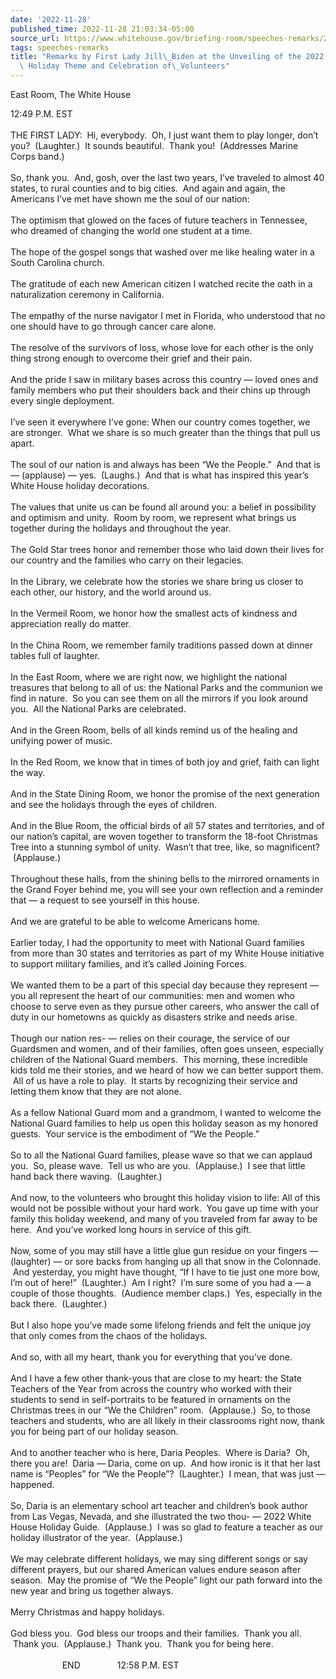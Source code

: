 ```yaml
---
date: '2022-11-28'
published_time: 2022-11-28 21:03:34-05:00
source_url: https://www.whitehouse.gov/briefing-room/speeches-remarks/2022/11/28/remarks-by-first-lady-jill-biden-at-the-unveiling-of-the-2022-white-house-holiday-theme-and-celebration-of-volunteers/
tags: speeches-remarks
title: "Remarks by First Lady Jill\_Biden at the Unveiling of the 2022 White\_House\
  \ Holiday Theme and Celebration of\_Volunteers"
---
```

 
East Room, The White House

12:49 P.M. EST  
   
THE FIRST LADY:  Hi, everybody.  Oh, I just want them to play longer,
don’t you?  (Laughter.)  It sounds beautiful.  Thank you!  (Addresses
Marine Corps band.)  
   
So, thank you.  And, gosh, over the last two years, I’ve traveled to
almost 40 states, to rural counties and to big cities.  And again and
again, the Americans I’ve met have shown me the soul of our nation:   
   
The optimism that glowed on the faces of future teachers in Tennessee,
who dreamed of changing the world one student at a time.   
   
The hope of the gospel songs that washed over me like healing water in a
South Carolina church.   
   
The gratitude of each new American citizen I watched recite the oath in
a naturalization ceremony in California.   
   
The empathy of the nurse navigator I met in Florida, who understood that
no one should have to go through cancer care alone.   
   
The resolve of the survivors of loss, whose love for each other is the
only thing strong enough to overcome their grief and their pain.      
   
And the pride I saw in military bases across this country — loved ones
and family members who put their shoulders back and their chins up
through every single deployment.    
   
I’ve seen it everywhere I’ve gone: When our country comes together, we
are stronger.  What we share is so much greater than the things that
pull us apart.  
   
The soul of our nation is and always has been “We the People.”  And that
is — (applause) — yes.  (Laughs.)  And that is what has inspired this
year’s White House holiday decorations.   
   
The values that unite us can be found all around you: a belief in
possibility and optimism and unity.  Room by room, we represent what
brings us together during the holidays and throughout the year.    
   
The Gold Star trees honor and remember those who laid down their lives
for our country and the families who carry on their legacies.   
   
In the Library, we celebrate how the stories we share bring us closer to
each other, our history, and the world around us.   
   
In the Vermeil Room, we honor how the smallest acts of kindness and
appreciation really do matter.  
   
In the China Room, we remember family traditions passed down at dinner
tables full of laughter.  
   
In the East Room, where we are right now, we highlight the national
treasures that belong to all of us: the National Parks and the communion
we find in nature.  So you can see them on all the mirrors if you look
around you.  All the National Parks are celebrated.   
   
And in the Green Room, bells of all kinds remind us of the healing and
unifying power of music.  
   
In the Red Room, we know that in times of both joy and grief, faith can
light the way.  
   
And in the State Dining Room, we honor the promise of the next
generation and see the holidays through the eyes of children.  
   
And in the Blue Room, the official birds of all 57 states and
territories, and of our nation’s capital, are woven together to
transform the 18-foot Christmas Tree into a stunning symbol of unity.
 Wasn’t that tree, like, so magnificent?  (Applause.)      
   
Throughout these halls, from the shining bells to the mirrored ornaments
in the Grand Foyer behind me, you will see your own reflection and a
reminder that — a request to see yourself in this house.   
   
And we are grateful to be able to welcome Americans home.    
   
Earlier today, I had the opportunity to meet with National Guard
families from more than 30 states and territories as part of my White
House initiative to support military families, and it’s called Joining
Forces.  
   
We wanted them to be a part of this special day because they represent —
you all represent the heart of our communities: men and women who choose
to serve even as they pursue other careers, who answer the call of duty
in our hometowns as quickly as disasters strike and needs arise.   
   
Though our nation res- — relies on their courage, the service of our
Guardsmen and women, and of their families, often goes unseen,
especially children of the National Guard members.  This morning, these
incredible kids told me their stories, and we heard of how we can better
support them.  All of us have a role to play.  It starts by recognizing
their service and letting them know that they are not alone.   
   
As a fellow National Guard mom and a grandmom, I wanted to welcome the
National Guard families to help us open this holiday season as my
honored guests.  Your service is the embodiment of “We the People.”    
   
So to all the National Guard families, please wave so that we can
applaud you.  So, please wave.  Tell us who are you.  (Applause.)  I see
that little hand back there waving.  (Laughter.)      
   
And now, to the volunteers who brought this holiday vision to life: All
of this would not be possible without your hard work.  You gave up time
with your family this holiday weekend, and many of you traveled from far
away to be here.  And you’ve worked long hours in service of this gift.
   
   
Now, some of you may still have a little glue gun residue on your
fingers — (laughter) — or sore backs from hanging up all that snow in
the Colonnade.  And yesterday, you might have thought, “If I have to tie
just one more bow, I’m out of here!”  (Laughter.)  Am I right?  I’m sure
some of you had a — a couple of those thoughts.  (Audience member
claps.)  Yes, especially in the back there.  (Laughter.)   
   
But I also hope you’ve made some lifelong friends and felt the unique
joy that only comes from the chaos of the holidays.  
   
And so, with all my heart, thank you for everything that you’ve done.   
   
And I have a few other thank-yous that are close to my heart: the State
Teachers of the Year from across the country who worked with their
students to send in self-portraits to be featured in ornaments on the
Christmas trees in our “We the Children” room.  (Applause.)  So, to
those teachers and students, who are all likely in their classrooms
right now, thank you for being part of our holiday season.    
   
And to another teacher who is here, Daria Peoples.  Where is Daria?  Oh,
there you are!  Daria — Daria, come on up.  And how ironic is it that
her last name is “Peoples” for “We the People”?  (Laughter.)  I mean,
that was just — happened.    
   
So, Daria is an elementary school art teacher and children’s book author
from Las Vegas, Nevada, and she illustrated the two thou- — 2022 White
House Holiday Guide.  (Applause.)  I was so glad to feature a teacher as
our holiday illustrator of the year.  (Applause.)     
   
We may celebrate different holidays, we may sing different songs or say
different prayers, but our shared American values endure season after
season.  May the promise of “We the People” light our path forward into
the new year and bring us together always.    
   
Merry Christmas and happy holidays.     
   
God bless you.  God bless our troops and their families.  Thank you all.
 Thank you.  (Applause.)  Thank you.  Thank you for being here.    
   
                     END               12:58 P.M. EST
